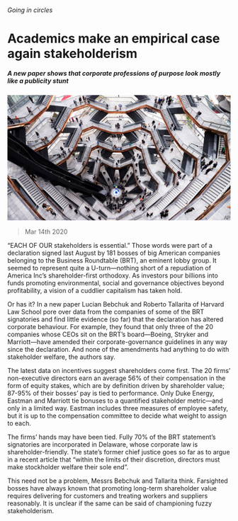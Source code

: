 ###### Going in circles

# Academics make an empirical case again stakeholderism 

##### A new paper shows that corporate professions of purpose look mostly like a publicity stunt 

![image](images/20200314_WBP502.jpg) 

> Mar 14th 2020 

“EACH OF OUR stakeholders is essential.” Those words were part of a declaration signed last August by 181 bosses of big American companies belonging to the Business Roundtable (BRT), an eminent lobby group. It seemed to represent quite a U-turn—nothing short of a repudiation of America Inc’s shareholder-first orthodoxy. As investors pour billions into funds promoting environmental, social and governance objectives beyond profitability, a vision of a cuddlier capitalism has taken hold.

Or has it? In a new paper Lucian Bebchuk and Roberto Tallarita of Harvard Law School pore over data from the companies of some of the BRT signatories and find little evidence (so far) that the declaration has altered corporate behaviour. For example, they found that only three of the 20 companies whose CEOs sit on the BRT’s board—Boeing, Stryker and Marriott—have amended their corporate-governance guidelines in any way since the declaration. And none of the amendments had anything to do with stakeholder welfare, the authors say.


The latest data on incentives suggest shareholders come first. The 20 firms’ non-executive directors earn an average 56% of their compensation in the form of equity stakes, which are by definition driven by shareholder value; 87-95% of their bosses’ pay is tied to performance. Only Duke Energy, Eastman and Marriott tie bonuses to a quantified stakeholder metric—and only in a limited way. Eastman includes three measures of employee safety, but it is up to the compensation committee to decide what weight to assign to each.

The firms’ hands may have been tied. Fully 70% of the BRT statement’s signatories are incorporated in Delaware, whose corporate law is shareholder-friendly. The state’s former chief justice goes so far as to argue in a recent article that “within the limits of their discretion, directors must make stockholder welfare their sole end”.

This need not be a problem, Messrs Bebchuk and Tallarita think. Farsighted bosses have always known that promoting long-term shareholder value requires delivering for customers and treating workers and suppliers reasonably. It is unclear if the same can be said of championing fuzzy stakeholderism.

